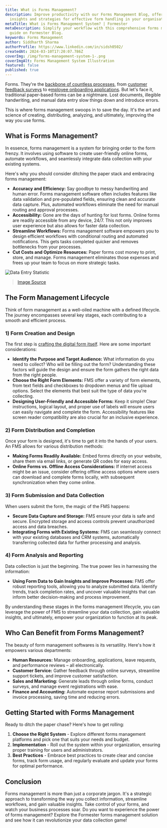 ```yaml
---
title: What is Forms Management?
description: Improve productivity with our Forms Management Blog, offering
  insights and strategies for effective form handling in your organisation.
metaTitle: What is Forms Management System? | Formester
metaDescription: Simplify your workflow with this comprehensive forms management
  guide on Formester Blog.
keywords: Forms Management
author: Siddharth Sharma
authorProfile: https://www.linkedin.com/in/sidsh0502/
createdAt: 2024-03-10T17:20:07.786Z
coverImg: /img/forms-management-system-1-.png
coverImgAlt: Forms Management System Illustration
featured: false
published: true
---
```

Forms. They're the [backbone of countless processes](https://formester.com/blog/single-page-vs-multi-page-forms/), from [customer feedback surveys](https://formester.com/blog/5-best-tools-for-customer-feedback-survey/) to e[mployee onboarding applications](https://formester.com/blog/how-online-forms-simplify-employee-onboarding-for-hr/). But let's face it, traditional paper-based forms can be a nightmare. Lost documents, illegible handwriting, and manual data entry slow things down and introduce errors.

This is where forms management swoops in to save the day. It's the art and science of creating, distributing, analyzing, and ultimately, improving the way you use forms.

## What is Forms Management?

In essence, forms management is a system for bringing order to the form frenzy. It involves using software to create user-friendly online forms, automate workflows, and seamlessly integrate data collection with your existing systems.

Here's why you should consider ditching the paper stack and embracing forms management:

* **Accuracy and Efficiency:** Say goodbye to messy handwriting and human error. Forms management software often includes features like data validation and pre-populated fields, ensuring clean and accurate data capture. Plus, automated workflows eliminate the need for manual routing and approval processes.
* **Accessibility:** Gone are the days of hunting for lost forms. Online forms are readily accessible from any device, 24/7. This not only improves user experience but also allows for faster data collection.
* **Streamline Workflows:** Forms management software empowers you to design efficient workflows with conditional routing and automated notifications. This gets tasks completed quicker and removes bottlenecks from your processes.
* **Cut Costs and Optimize Resources:** Paper forms cost money to print, store, and manage. Forms management eliminates those expenses and frees up your team to focus on more strategic tasks.

![Data Entry Statistic](/img/manual-data-entry-statistic.png "Data Entry Statistic")

> [Image Source](https://www.docuclipper.com/blog/data-entry-statistics/)

## The Form Management Lifecycle

Think of form management as a well-oiled machine with a defined lifecycle. The journey encompasses several key stages, each contributing to a smooth and efficient process.

### 1) Form Creation and Design

The first step is [crafting the digital form itself](https://formester.com/blog/how-to-create-form-or-survey/). Here are some important considerations:

* **Identify the Purpose and Target Audience:** What information do you need to collect? Who will be filling out the form? Understanding these factors will guide the design and ensure the form gathers the right data from the right people.
* **Choose the Right Form Elements:** FMS offer a variety of form elements, from text fields and checkboxes to dropdown menus and file upload options. Select the elements that best suit the type of data you're collecting.
* **Designing User-Friendly and Accessible Forms:** Keep it simple! Clear instructions, logical layout, and proper use of labels will ensure users can easily navigate and complete the form. Accessibility features like screen reader compatibility are also crucial for an inclusive experience. 

### 2) Form Distribution and Completion

Once your form is designed, it's time to get it into the hands of your users. An FMS allows for various distribution methods:

* **Making Forms Readily Available:** Embed forms directly on your website, share them via email links, or generate QR codes for easy access. 
* **Online Forms vs. Offline Access Considerations:** If internet access might be an issue, consider offering offline access options where users can download and complete forms locally, with subsequent synchronization when they come online.

### 3) Form Submission and Data Collection

When users submit the form, the magic of the FMS happens:

* **Secure Data Capture and Storage:** FMS ensure your data is safe and secure. Encrypted storage and access controls prevent unauthorized access and data breaches.
* **Integrating Forms with Existing Systems:** FMS can seamlessly connect with your existing databases and CRM systems, automatically transferring collected data for further processing and analysis.

### 4) Form Analysis and Reporting

Data collection is just the beginning. The true power lies in harnessing the information:

* **Using Form Data to Gain Insights and Improve Processes:** FMS offer robust reporting tools, allowing you to analyze submitted data. Identify trends, track completion rates, and uncover valuable insights that can inform better decision-making and process improvement.

By understanding these stages in the forms management lifecycle, you can leverage the power of FMS to streamline your data collection, gain valuable insights, and ultimately, empower your organization to function at its peak.

## Who Can Benefit from Forms Management?

The beauty of form management softwares is its versatility. Here's how it empowers various departments:

* **Human Resources:** Manage onboarding, applications, leave requests, and performance reviews – all electronically.
* **Customer Service:** Gather feedback through online surveys, streamline support tickets, and improve customer satisfaction.
* **Sales and Marketing:** Generate leads through online forms, conduct surveys, and manage event registrations with ease.
* **Finance and Accounting:** Automate expense report submissions and invoice processing, saving time and reducing errors.

## Getting Started with Forms Management

Ready to ditch the paper chase? Here's how to get rolling:

1. **Choose the Right System** - Explore different forms management platforms and pick one that suits your needs and budget.
2. **Implementation** - Roll out the system within your organization, ensuring proper training for users and administrators.
3. **Best Practices** - Embrace best practices to create clear and concise forms, track form usage, and regularly evaluate and update your forms for optimal performance.

## Conclusion

Forms management is more than just a corporate jargon. It's a strategic approach to transforming the way you collect information, streamline workflows, and gain valuable insights. Take control of your forms, and watch your business processes soar. Do you want to experience the power of forms management? Explore the Formester forms management solution and see how it can revolutionize your data collection game!